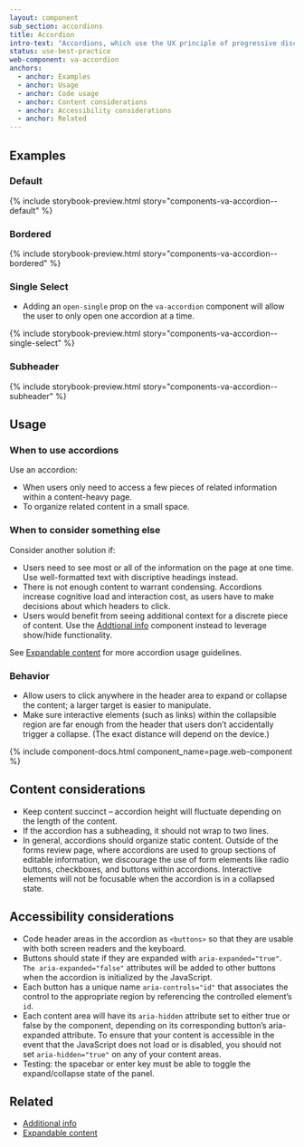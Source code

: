 ```yaml
---
layout: component
sub_section: accordions
title: Accordion
intro-text: "Accordions, which use the UX principle of progressive disclosure, are a list of headers that can be clicked to hide or reveal additional content. By default, accordions are multi-selectable and borderless, however, props can be added to make them bordered and single-select."
status: use-best-practice
web-component: va-accordion
anchors:
  - anchor: Examples
  - anchor: Usage
  - anchor: Code usage
  - anchor: Content considerations
  - anchor: Accessibility considerations
  - anchor: Related
---
```


## Examples

### Default

{% include storybook-preview.html story="components-va-accordion--default" %}

### Bordered

{% include storybook-preview.html story="components-va-accordion--bordered" %}

### Single Select

* Adding an `open-single` prop on the `va-accordion` component will allow the user to only open one accordion at a time.

{% include storybook-preview.html story="components-va-accordion--single-select" %}

### Subheader

{% include storybook-preview.html story="components-va-accordion--subheader" %}

## Usage

### When to use accordions

Use an accordion:

* When users only need to access a few pieces of related information within a content-heavy page.
* To organize related content in a small space.

### When to consider something else

Consider another solution if:

* Users need to see most or all of the information on the page at one time. Use well-formatted text with discriptive headings instead.
* There is not enough content to warrant condensing. Accordions increase cognitive load and interaction cost, as users have to make decisions about which headers to click.
* Users would benefit from seeing additional context for a discrete piece of content. Use the [Addtional info](https://design.va.gov/components/additional-info) component instead to leverage show/hide functionality. 

See [Expandable content](https://design.va.gov/patterns/content-presentation#expandable-content) for more accordion usage guidelines.

### Behavior

* Allow users to click anywhere in the header area to expand or collapse the content; a larger target is easier to manipulate.
* Make sure interactive elements (such as links) within the collapsible region are far enough from the header that users don’t accidentally trigger a collapse. (The exact distance will depend on the device.)

{% include component-docs.html component_name=page.web-component %}

## Content considerations

* Keep content succinct – accordion height will fluctuate depending on the length of the content. 
* If the accordion has a subheading, it should not wrap to two lines. 
* In general, accordions should organize static content. Outside of the forms review page, where accordions are used to group sections of editable information, we discourage the use of form elements like radio buttons, checkboxes, and buttons within accordions. Interactive elements will not be focusable when the accordion is in a collapsed state.

## Accessibility considerations

* Code header areas in the accordion as `<buttons>` so that they are usable with both screen readers and the keyboard.
* Buttons should state if they are expanded with `aria-expanded="true"`. `The aria-expanded="false"` attributes will be added to other buttons when the accordion is initialized by the JavaScript.
* Each button has a unique name `aria-controls="id"` that associates the control to the appropriate region by referencing the controlled element’s `id`.
* Each content area will have its `aria-hidden` attribute set to either true or false by the component, depending on its corresponding button’s aria-expanded attribute. To ensure that your content is accessible in the event that the JavaScript does not load or is disabled, you should not set `aria-hidden="true"` on any of your content areas.
* Testing: the spacebar or enter key must be able to toggle the expand/collapse state of the panel.

## Related

* [Additional info](https://design.va.gov/components/additional-info)
* [Expandable content](https://design.va.gov/patterns/content-presentation#expandable-content)
